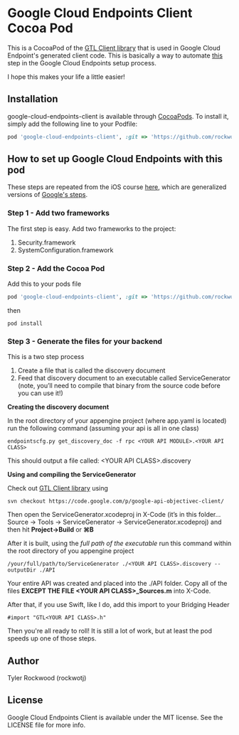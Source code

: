 # Google Cloud Endpoints Client Cocoa Pod

This is a CocoaPod of the [GTL Client library](https://code.google.com/p/google-api-objectivec-client/) that is used in Google Cloud Endpoint's generated client code. This is basically a way to automate [this](https://cloud.google.com/appengine/docs/python/endpoints/consume_ios#Python_Adding_required_files_to_your_iOS_project) step in the Google Cloud Endpoints setup process.

I hope this makes your life a little easier!

## Installation

google-cloud-endpoints-client is available through [CocoaPods](http://cocoapods.org). To install
it, simply add the following line to your Podfile:

```ruby
pod 'google-cloud-endpoints-client', :git => 'https://github.com/rockwotj/google-cloud-endpoints-client.git'
```

## How to set up Google Cloud Endpoints with this pod

These steps are repeated from the iOS course [here](http://www.rosebotics.org/courses), which are generalized versions of [Google's steps](https://developers.google.com/appengine/docs/python/endpoints/consume_ios).

### Step 1 - Add two frameworks
The first step is easy.  Add two frameworks to the project:

1. Security.framework
1. SystemConfiguration.framework

### Step 2 - Add the Cocoa Pod
Add this to your pods file
```ruby
pod 'google-cloud-endpoints-client', :git => 'https://github.com/rockwotj/google-cloud-endpoints-client.git'
```
then 
```shell
pod install
```

### Step 3 - Generate the files for your backend
This is a two step process

1. Create a file that is called the discovery document
1. Feed that discovery document to an executable called ServiceGenerator (note, you’ll need to compile that binary from the source code before you can use it!)

<b>Creating the discovery document</b>

In the root directory of your appengine project (where app.yaml is located) run the following command (assuming your api is all in one class)
```shell
endpointscfg.py get_discovery_doc -f rpc <YOUR API MODULE>.<YOUR API CLASS>
```

This should output a file called: \<YOUR API CLASS\>.discovery

<b>Using and compiling the ServiceGenerator</b>

Check out [GTL Client library](https://code.google.com/p/google-api-objectivec-client/) using
```shell
svn checkout https://code.google.com/p/google-api-objectivec-client/
```
Then open the ServiceGenerator.xcodeproj in X-Code (it’s in this folder… Source → Tools → ServiceGenerator → ServiceGenerator.xcodeproj) and then hit <b>Project->Build</b> or <b>⌘B</b>

After it is built, using the <i>full path of the executable</i> run this command within the root directory of you appengine project
```shell
/your/full/path/to/ServiceGenerator ./<YOUR API CLASS>.discovery --outputDir ./API
```
Your entire API was created and placed into the ./API folder. Copy all of the files <b>EXCEPT THE FILE \<YOUR API CLASS\>_Sources.m</b> into X-Code.

After that, if you use Swift, like I do, add this import to your Bridging Header
```objc
#import "GTL<YOUR API CLASS>.h"
```

Then you're all ready to roll! It is still a lot of work, but at least the pod speeds up one of those steps.


## Author

Tyler Rockwood (rockwotj)

## License

Google Cloud Endpoints Client is available under the MIT license. See the LICENSE file for more info.
